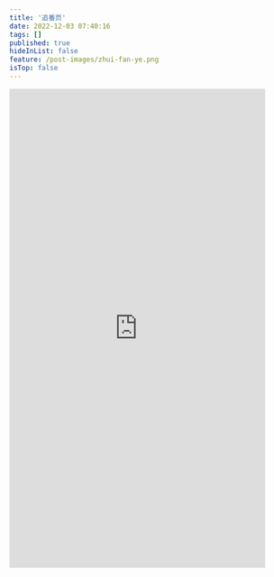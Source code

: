 ```yaml
---
title: '追番页'
date: 2022-12-03 07:40:16
tags: []
published: true
hideInList: false
feature: /post-images/zhui-fan-ye.png
isTop: false
---
```

<!-- more -->
<iframe  
 height=850 
 width=90% 
 src="https://blog.wyblog.repl.co/BiliBangumi"  
 frameborder=0  
 allowfullscreen>
 </iframe>
